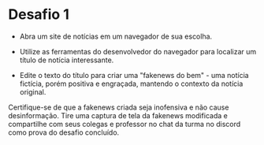 # Desafio 1

- Abra um site de notícias em um navegador de sua escolha.

- Utilize as ferramentas do desenvolvedor do navegador para localizar um título de notícia interessante.

- Edite o texto do título para criar uma "fakenews do bem" - uma notícia fictícia, porém positiva e engraçada, mantendo o contexto da notícia original.

Certifique-se de que a fakenews criada seja inofensiva e não cause desinformação.
Tire uma captura de tela da fakenews modificada e compartilhe com seus colegas e professor no chat da turma no discord como prova do desafio concluído.